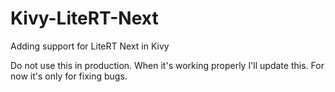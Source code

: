 # Kivy-LiteRT-Next
Adding support for LiteRT Next in Kivy


Do not use this in production. When it's working properly I'll update this. For now it's only for fixing bugs.
